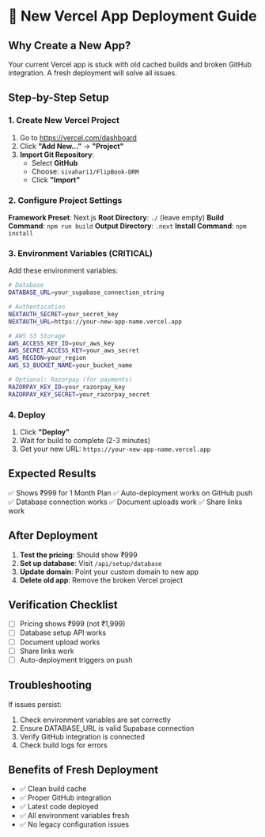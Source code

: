 # 🚀 New Vercel App Deployment Guide

## Why Create a New App?
Your current Vercel app is stuck with old cached builds and broken GitHub integration. A fresh deployment will solve all issues.

## Step-by-Step Setup

### 1. Create New Vercel Project
1. Go to https://vercel.com/dashboard
2. Click **"Add New..."** → **"Project"**
3. **Import Git Repository**:
   - Select **GitHub**
   - Choose: `sivahari1/FlipBook-DRM`
   - Click **"Import"**

### 2. Configure Project Settings
**Framework Preset**: Next.js
**Root Directory**: `./` (leave empty)
**Build Command**: `npm run build`
**Output Directory**: `.next`
**Install Command**: `npm install`

### 3. Environment Variables (CRITICAL)
Add these environment variables:

```bash
# Database
DATABASE_URL=your_supabase_connection_string

# Authentication
NEXTAUTH_SECRET=your_secret_key
NEXTAUTH_URL=https://your-new-app-name.vercel.app

# AWS S3 Storage
AWS_ACCESS_KEY_ID=your_aws_key
AWS_SECRET_ACCESS_KEY=your_aws_secret
AWS_REGION=your_region
AWS_S3_BUCKET_NAME=your_bucket_name

# Optional: Razorpay (for payments)
RAZORPAY_KEY_ID=your_razorpay_key
RAZORPAY_KEY_SECRET=your_razorpay_secret
```

### 4. Deploy
1. Click **"Deploy"**
2. Wait for build to complete (2-3 minutes)
3. Get your new URL: `https://your-new-app-name.vercel.app`

## Expected Results
✅ Shows ₹999 for 1 Month Plan
✅ Auto-deployment works on GitHub push
✅ Database connection works
✅ Document uploads work
✅ Share links work

## After Deployment
1. **Test the pricing**: Should show ₹999
2. **Set up database**: Visit `/api/setup/database` 
3. **Update domain**: Point your custom domain to new app
4. **Delete old app**: Remove the broken Vercel project

## Verification Checklist
- [ ] Pricing shows ₹999 (not ₹1,999)
- [ ] Database setup API works
- [ ] Document upload works
- [ ] Share links work
- [ ] Auto-deployment triggers on push

## Troubleshooting
If issues persist:
1. Check environment variables are set correctly
2. Ensure DATABASE_URL is valid Supabase connection
3. Verify GitHub integration is connected
4. Check build logs for errors

## Benefits of Fresh Deployment
- ✅ Clean build cache
- ✅ Proper GitHub integration
- ✅ Latest code deployed
- ✅ All environment variables fresh
- ✅ No legacy configuration issues